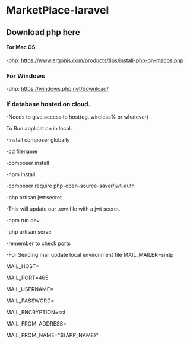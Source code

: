 # MarketPlace-laravel

## Download php here
#### For Mac OS
-php: https://www.ergonis.com/products/tips/install-php-on-macos.php 

### For Windows
-php: https://windows.php.net/download/

### If database hosted on cloud.
-Needs to give access to host(eg. wireless% or whatever)

To Run application in local:

-Install composer globally

-cd filename

-composer install

-npm install

-composer require php-open-source-saver/jwt-auth

-php artisan jwt:secret

-This will update our .env file with a jwt secret.

-npm run dev

-php artisan serve

-remember to check ports

-For Sending mail update local environment file
MAIL_MAILER=smtp

MAIL_HOST=

MAIL_PORT=465

MAIL_USERNAME=

MAIL_PASSWORD=

MAIL_ENCRYPTION=ssl

MAIL_FROM_ADDRESS=

MAIL_FROM_NAME="${APP_NAME}"
